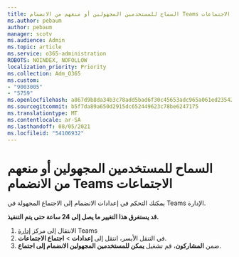 ```yaml
---
title: السماح للمستخدمين المجهولين أو منعهم من الانضمام Teams الاجتماعات
ms.author: pebaum
author: pebaum
manager: scotv
ms.audience: Admin
ms.topic: article
ms.service: o365-administration
ROBOTS: NOINDEX, NOFOLLOW
localization_priority: Priority
ms.collection: Adm_O365
ms.custom:
- "9003005"
- "5759"
ms.openlocfilehash: a867d9b8da34b3c78add5bad6f30c45653adc965a061ed235429a7d7447cffd6
ms.sourcegitcommit: b5f7da89a650d2915dc652449623c78be6247175
ms.translationtype: MT
ms.contentlocale: ar-SA
ms.lasthandoff: 08/05/2021
ms.locfileid: "54106932"
---
```

# <a name="allow-or-prevent-anonymous-users-from-joining-teams-meetings"></a>السماح للمستخدمين المجهولين أو منعهم من الانضمام Teams الاجتماعات

يمكنك التحكم في إعدادات الانضمام إلى الاجتماع المجهولة في Teams الإدارة.

**قد يستغرق هذا التغيير ما يصل إلى 24 ساعة حتى يتم التنفيذ.**

1.  الانتقال إلى مركز [إدارة](https://admin.teams.microsoft.com) Teams
2.  في التنقل الأيسر، انتقل إلى **إعدادات**   >   **اجتماع الاجتماعات**.
3.  ضمن  **المشاركون**، قم تشغيل  **يمكن للمستخدمين المجهولين الانضمام إلى اجتماع**.